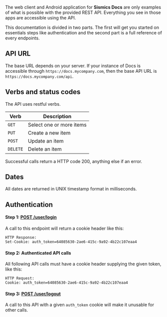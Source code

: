 The web client and Android application for **Sismics Docs** are only examples
of what is possible with the provided REST API. Everything you see in those apps are
accessible using the API.

This documentation is divided in two parts. The first will get you started on essentials
steps like authentication and the second part is a full reference of every endpoints.

## API URL
The base URL depends on your server. If your instance of Docs is accessible through
`https://docs.mycompany.com`, then the base API URL is `https://docs.mycompany.com/api`.

## Verbs and status codes
The API uses restful verbs.

| Verb | Description |
|---|---|
| `GET` | Select one or more items |
| `PUT` | Create a new item |
| `POST` | Update an item |
| `DELETE` | Delete an item |

Successful calls return a HTTP code 200, anything else if an error.

## Dates
All dates are returned in UNIX timestamp format in milliseconds.

## Authentication
#### **Step 1: [POST /user/login](#api-User-PostUserLogin)**

A call to this endpoint will return a cookie header like this:
```
HTTP Response:
Set-Cookie: auth_token=64085630-2ae6-415c-9a92-4b22c107eaa4
```

#### **Step 2: Authenticated API calls**

All following API calls must have a cookie header supplying the given token, like this:
```
HTTP Request:
Cookie: auth_token=64085630-2ae6-415c-9a92-4b22c107eaa4
```

#### **Step 3: [POST /user/logout](#api-User-PostUserLogout)**

A call to this API with a given `auth_token` cookie will make it unusable for other calls.
